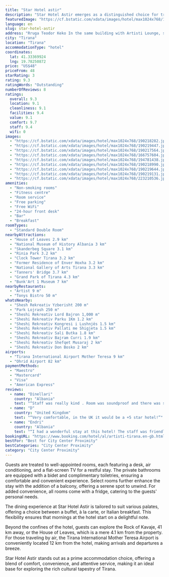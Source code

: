 ```yaml
---
title: "Star Hotel astir"
description: "Star Hotel Astir emerges as a distinguished choice for travelers seeking comfort and convenience in Tirana."
featuredImage: "https://cf.bstatic.com/xdata/images/hotel/max1024x768/190218282.jpg?k=61a1d31e750f2c831458c0432aa59b4fb4fd4fe33c6d0ce62cbe70123900819c&o=&hp=1"
language: en
slug: star-hotel-astir
address: "Rruga Teodor Keko In the same building with Artisti Lounge, second floor, 1001 Tirana, Albania"
city: "Tirana"
location: "Tirana"
accommodationType: "hotel"
coordinates:
  lat: 41.33369924
  lng: 19.78250872
price: "US$48"
priceFrom: 48
starRating: 3
rating: 9.3
ratingWords: "Outstanding"
numberOfReviews: 8
ratings:
  overall: 9.3
  location: 9.1
  cleanliness: 9.1
  facilities: 9.4
  value: 9.1
  comfort: 9.7
  staff: 9.4
  wifi: 0
images:
  - "https://cf.bstatic.com/xdata/images/hotel/max1024x768/190218282.jpg?k=61a1d31e750f2c831458c0432aa59b4fb4fd4fe33c6d0ce62cbe70123900819c&o=&hp=1"
  - "https://cf.bstatic.com/xdata/images/hotel/max1024x768/190219447.jpg?k=686436c40adeee2b411ea210a9d5d703b1da7aea80cc54ccb229cbdeb0062f75&o=&hp=1"
  - "https://cf.bstatic.com/xdata/images/hotel/max1024x768/190217564.jpg?k=16780cbe5873a379aff18d12a1616bb9d86a698527f58291ff97e4b342558df1&o=&hp=1"
  - "https://cf.bstatic.com/xdata/images/hotel/max1024x768/166757604.jpg?k=ac9553c3babbaaf780f807df4e5cec5d5a72c1e351761772a079a2f1a99d3a99&o=&hp=1"
  - "https://cf.bstatic.com/xdata/images/hotel/max1024x768/194781438.jpg?k=f7234275f2e5c69852574ff9e836c06711dd6e9fc319b6baae29b5df040397ff&o=&hp=1"
  - "https://cf.bstatic.com/xdata/images/hotel/max1024x768/190218990.jpg?k=21f3ecd6b4d75528254c6d0fb86554fa23d8e356723b17d8911f780ea634b721&o=&hp=1"
  - "https://cf.bstatic.com/xdata/images/hotel/max1024x768/190219644.jpg?k=755b2e8ae0555262bb6dd2c73288aab64f092c9cdd5fc476ac4eabe7c73bfd1c&o=&hp=1"
  - "https://cf.bstatic.com/xdata/images/hotel/max1024x768/190219131.jpg?k=7da60b4161debd0ae6350c95e947dde3aa23086c7227e9111df66fee42afbe51&o=&hp=1"
  - "https://cf.bstatic.com/xdata/images/hotel/max1024x768/223210536.jpg?k=5d87d1c3baa5fc452d11911e600a0affff148165c850b094210d5e24d33fb048&o=&hp=1"
amenities:
  - "Non-smoking rooms"
  - "Fitness centre"
  - "Room service"
  - "Free parking"
  - "Free WiFi"
  - "24-hour front desk"
  - "Bar"
  - "Breakfast"
roomTypes:
  - "Standard Double Room"
nearbyAttractions:
  - "House of Leaves 2.9 km"
  - "National Museum of History Albania 3 km"
  - "Skanderbeg Square 3.1 km"
  - "Rinia Park 3.2 km"
  - "Clock Tower Tirana 3.2 km"
  - "Former Residence of Enver Hoxha 3.2 km"
  - "National Gallery of Arts Tirana 3.3 km"
  - "Tanners' Bridge 3.7 km"
  - "Grand Park of Tirana 4.3 km"
  - "Bunk'Art 1 Museum 7 km"
nearbyRestaurants:
  - "Artist 9 m"
  - "Tonys Bistro 50 m"
whatsNearby:
  - "Shesh Rekreativ Yzberisht 200 m"
  - "Park Lojrash 250 m"
  - "Sheshi Rekreativ Lord Bajron 1,000 m"
  - "Sheshi Rekreativ Parku 1Km 1.2 km"
  - "Sheshi Rekreativ Kongresi i Lushnjës 1.5 km"
  - "Sheshi Rekreativ Pallati me Shigjeta 1.5 km"
  - "Sheshi Rekreativ Sali Butka 1.8 km"
  - "Sheshi Rekreativ Bajram Curri 1.9 km"
  - "Sheshi Rekreativ Shefqet Musaraj 2 km"
  - "Sheshi Rekreativ Don Bosko 2 km"
airports:
  - "Tirana International Airport Mother Teresa 9 km"
  - "Ohrid Airport 82 km"
paymentMethods:
  - "Maestro"
  - "Mastercard"
  - "Visa"
  - "American Express"
reviews:
  - name: "Dinellari"
    country: "Albania"
    text: "“Staff was really kind . Room was soundproof and there was space to let your items”"
  - name: "D"
    country: "United Kingdom"
    text: "“Very comfortable, in the UK it would be a +5 star hotel!”"
  - name: "Endri"
    country: "Albania"
    text: "“I had a wonderful stay at this hotel! The staff was friendly, the room was clean and comfy, and the location was perfect. I highly recommend it!”"
bookingURL: "https://www.booking.com/hotel/al/artisti-tirana.en-gb.html?aid=8035640"
bestFor: "Best for City Center Proximity"
bestCategories: "City Center Proximity"
category: "City Center Proximity"
---
```


Guests are treated to well-appointed rooms, each featuring a desk, air conditioning, and a flat-screen TV for a restful stay. The private bathrooms are equipped with a bidet and complimentary toiletries, ensuring a comfortable and convenient experience. Select rooms further enhance the stay with the addition of a balcony, offering a serene spot to unwind. For added convenience, all rooms come with a fridge, catering to the guests' personal needs.

The dining experience at Star Hotel Astir is tailored to suit various palates, offering a choice between a buffet, à la carte, or Italian breakfast. This flexibility ensures that mornings at the hotel start on a delightful note.

Beyond the confines of the hotel, guests can explore the Rock of Kavaje, 41 km away, or the House of Leaves, which is a mere 4.1 km from the property. For those traveling by air, the Tirana International Mother Teresa Airport is conveniently located 12 km from the hotel, making arrivals and departures a breeze.

Star Hotel Astir stands out as a prime accommodation choice, offering a blend of comfort, convenience, and attentive service, making it an ideal base for exploring the rich cultural tapestry of Tirana.
